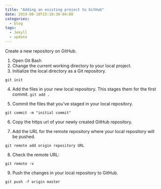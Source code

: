 ```yaml
---
title: "Adding an existing project to GitHub"
date: 2019-08-18T15:10:30-04:00
categories:
  - blog
tags:
  - Jekyll
  - update
---
```


Create a new repository on GitHub.

1. Open Git Bash
2. Change the current working directory to your local project.
3. Initialize the local directory as a Git repository.

```git init```

4. Add the files in your new local repository. This stages them for the first commit.
```git add .```

5. Commit the files that you’ve staged in your local repository.

```git commit -m "initial commit"```

6. Copy the https url of your newly created GitHub repository.

7. Add the URL for the remote repository where your local repository will be pushed.

```git remote add origin repository URL```

8. Check the remote URL: 

```git remote -v```

9. Push the changes in your local repository to GitHub.

```git push -f origin master```
